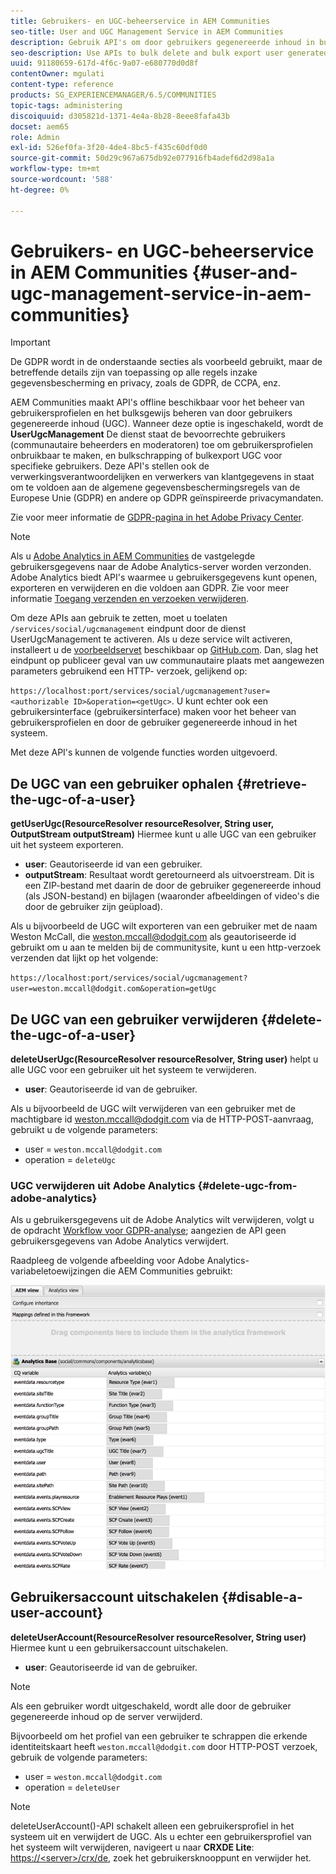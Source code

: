 ```yaml
---
title: Gebruikers- en UGC-beheerservice in AEM Communities
seo-title: User and UGC Management Service in AEM Communities
description: Gebruik API's om door gebruikers gegenereerde inhoud in bulk te verwijderen en te exporteren en gebruikersaccount uit te schakelen.
seo-description: Use APIs to bulk delete and bulk export user generated content, and disable user account.
uuid: 91180659-617d-4f6c-9a07-e680770d0d8f
contentOwner: mgulati
content-type: reference
products: SG_EXPERIENCEMANAGER/6.5/COMMUNITIES
topic-tags: administering
discoiquuid: d305821d-1371-4e4a-8b28-8eee8fafa43b
docset: aem65
role: Admin
exl-id: 526ef0fa-3f20-4de4-8bc5-f435c60df0d0
source-git-commit: 50d29c967a675db92e077916fb4adef6d2d98a1a
workflow-type: tm+mt
source-wordcount: '588'
ht-degree: 0%

---
```


# Gebruikers- en UGC-beheerservice in AEM Communities {#user-and-ugc-management-service-in-aem-communities}

>[!IMPORTANT]
>
>De GDPR wordt in de onderstaande secties als voorbeeld gebruikt, maar de betreffende details zijn van toepassing op alle regels inzake gegevensbescherming en privacy, zoals de GDPR, de CCPA, enz.

AEM Communities maakt API&#39;s offline beschikbaar voor het beheer van gebruikersprofielen en het bulksgewijs beheren van door gebruikers gegenereerde inhoud (UGC). Wanneer deze optie is ingeschakeld, wordt de **UserUgcManagement** De dienst staat de bevoorrechte gebruikers (communautaire beheerders en moderatoren) toe om gebruikersprofielen onbruikbaar te maken, en bulkschrapping of bulkexport UGC voor specifieke gebruikers. Deze API&#39;s stellen ook de verwerkingsverantwoordelijken en verwerkers van klantgegevens in staat om te voldoen aan de algemene gegevensbeschermingsregels van de Europese Unie (GDPR) en andere op GDPR geïnspireerde privacymandaten.

Zie voor meer informatie de [GDPR-pagina in het Adobe Privacy Center](https://www.adobe.com/privacy/general-data-protection-regulation.html).

>[!NOTE]
>
>Als u [Adobe Analytics in AEM Communities](/help/communities/analytics.md) de vastgelegde gebruikersgegevens naar de Adobe Analytics-server worden verzonden. Adobe Analytics biedt API&#39;s waarmee u gebruikersgegevens kunt openen, exporteren en verwijderen en die voldoen aan GDPR. Zie voor meer informatie [Toegang verzenden en verzoeken verwijderen](https://experienceleague.adobe.com/docs/analytics/admin/data-governance/gdpr-submit-access-delete.html).

Om deze APIs aan gebruik te zetten, moet u toelaten `/services/social/ugcmanagement` eindpunt door de dienst UserUgcManagement te activeren. Als u deze service wilt activeren, installeert u de [voorbeeldservet](https://github.com/Adobe-Marketing-Cloud/aem-communities-ugc-migration/tree/main/bundles/communities-ugc-management-servlet) beschikbaar op [GitHub.com](https://github.com/Adobe-Marketing-Cloud/aem-communities-ugc-migration/tree/main/bundles/communities-ugc-management-servlet). Dan, slag het eindpunt op publiceer geval van uw communautaire plaats met aangewezen parameters gebruikend een HTTP- verzoek, gelijkend op:

`https://localhost:port/services/social/ugcmanagement?user=<authorizable ID>&operation=<getUgc>`. U kunt echter ook een gebruikersinterface (gebruikersinterface) maken voor het beheer van gebruikersprofielen en door de gebruiker gegenereerde inhoud in het systeem.

Met deze API&#39;s kunnen de volgende functies worden uitgevoerd.

## De UGC van een gebruiker ophalen {#retrieve-the-ugc-of-a-user}

**getUserUgc(ResourceResolver resourceResolver, String user, OutputStream outputStream)** Hiermee kunt u alle UGC van een gebruiker uit het systeem exporteren.

* **user**: Geautoriseerde id van een gebruiker.
* **outputStream**: Resultaat wordt geretourneerd als uitvoerstream. Dit is een ZIP-bestand met daarin de door de gebruiker gegenereerde inhoud (als JSON-bestand) en bijlagen (waaronder afbeeldingen of video&#39;s die door de gebruiker zijn geüpload).

Als u bijvoorbeeld de UGC wilt exporteren van een gebruiker met de naam Weston McCall, die weston.mccall@dodgit.com als geautoriseerde id gebruikt om u aan te melden bij de communitysite, kunt u een http-verzoek verzenden dat lijkt op het volgende:

`https://localhost:port/services/social/ugcmanagement?user=weston.mccall@dodgit.com&operation=getUgc`

## De UGC van een gebruiker verwijderen {#delete-the-ugc-of-a-user}

**deleteUserUgc(ResourceResolver resourceResolver, String user)** helpt u alle UGC voor een gebruiker uit het systeem te verwijderen.

* **user**: Geautoriseerde id van de gebruiker.

Als u bijvoorbeeld de UGC wilt verwijderen van een gebruiker met de machtigbare id weston.mccall@dodgit.com via de HTTP-POST-aanvraag, gebruikt u de volgende parameters:

* user = `weston.mccall@dodgit.com`
* operation = `deleteUgc`

### UGC verwijderen uit Adobe Analytics {#delete-ugc-from-adobe-analytics}

Als u gebruikersgegevens uit de Adobe Analytics wilt verwijderen, volgt u de opdracht [Workflow voor GDPR-analyse](https://experienceleague.adobe.com/docs/analytics/admin/data-governance/an-gdpr-workflow.html); aangezien de API geen gebruikersgegevens van Adobe Analytics verwijdert.

Raadpleeg de volgende afbeelding voor Adobe Analytics-variabeletoewijzingen die AEM Communities gebruikt:

![AEM gemeenschappen variabele mapping voor Adobe Analytics](assets/analytics-communities-mapping.png)

## Gebruikersaccount uitschakelen {#disable-a-user-account}

**deleteUserAccount(ResourceResolver resourceResolver, String user)** Hiermee kunt u een gebruikersaccount uitschakelen.

* **user**: Geautoriseerde id van de gebruiker.

>[!NOTE]
>
>Als een gebruiker wordt uitgeschakeld, wordt alle door de gebruiker gegenereerde inhoud op de server verwijderd.

Bijvoorbeeld om het profiel van een gebruiker te schrappen die erkende identiteitskaart heeft `weston.mccall@dodgit.com` door HTTP-POST verzoek, gebruik de volgende parameters:

* user = `weston.mccall@dodgit.com`
* operation = `deleteUser`

>[!NOTE]
>
>deleteUserAccount()-API schakelt alleen een gebruikersprofiel in het systeem uit en verwijdert de UGC. Als u echter een gebruikersprofiel van het systeem wilt verwijderen, navigeert u naar **CRXDE Lite**: [https://&lt;server>/crx/de](https://localhost:4502/crx/de), zoek het gebruikersknooppunt en verwijder het.
